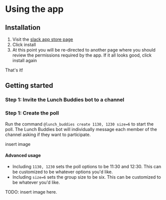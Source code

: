 # Using the app

## Installation

1. Visit the [slack app store page](https://slack.com/apps/A8Z9J2Z1S-lunch-buddies)
1. Click install
1. At this point you will be re-directed to another page where you should review the permissions required by the app. If it all looks good, click install again

That's it!

## Getting started

### Step 1: Invite the Lunch Buddies bot to a channel

### Step 1: Create the poll

Run the command `@lunch_buddies create 1130, 1230 size=6` to start the poll. The Lunch Buddies bot will individually message each member of the channel asking if they want to participate.

insert image

#### Advanced usage

- Including `1130, 1230` sets the poll options to be 11:30 and 12:30. This can be customized to be whatever options you'd like.
- Including `size=6` sets the group size to be six. This can be customized to be whatever you'd like.


TODO: insert image here.
